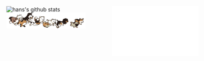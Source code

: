 <!-- ### Hi there 👋 -->

<!--
**weartist/weartist** is a ✨ _special_ ✨ repository because its `README.md` (this file) appears on your GitHub profile.

Here are some ideas to get you started:

- 🔭 I’m currently working on ...
- 🌱 I’m currently learning ...
- 👯 I’m looking to collaborate on ...
- 🤔 I’m looking for help with ...
- 💬 Ask me about ...
- 📫 How to reach me: ...
- 😄 Pronouns: ...
- ⚡ Fun fact: ...
-->


<img align="right" vertical-align="middle" width="45%" src="/github-metrics.svg" alt="Metrics">
<img align="left" vertical-align="middle" width="45%" src="https://github-readme-stats.vercel.app/api?username=weartist&show_icons=true&include_all_commits=true&theme=buefy&hide_border=true" alt="hans's github stats" /></a> 

<img align="left" vertical-align="middle" width="41%" src="/dogs.gif">

<!-- | <a href="https://github.com/weartist/github-readme-stats">
  <img align="center" src="https://github-readme-stats.vercel.app/api/top-langs/?username=weartist&layout=compact&theme=buefy&hide_border=true" />
</a> | -->
